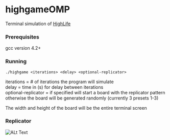 # highgameOMP
Terminal simulation of [HighLife](https://www.conwaylife.com/wiki/OCA:HighLife)

### Prerequisites
gcc version 4.2+

### Running
```
./highgame <iterations> <delay> <optional-replicator>
```
iterations = # of iterations the program will simulate  
delay = time in (s) for delay between iterations  
optional-replicator = if specified will start a board with the replicator pattern otherwise the board will be generated randomly (currently 3 presets 1-3)  
  
The width and height of the board will be the entire terminal screen

### Replicator
![ALt Text](https://media4.giphy.com/media/EoANTg8l0ZFurpYei6/giphy.gif?cid=790b76117fc70cfcb10458ce3b953e57061243a459b4d4a5&rid=giphy.gif)
